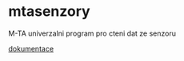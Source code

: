 # mtasenzory
M-TA univerzalni program pro cteni dat ze senzoru

[dokumentace](docs/Dokumentace_senzory_EduBox.pdf)

